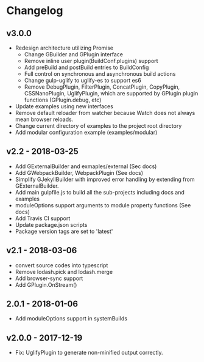 # Changelog
## v3.0.0
- Redesign architecture utilizing Promise
  - Change GBuilder and GPlugin interface
  - Remove inline user plugin(BuildConf.plugins) support
  - Add preBuild and postBuild entries to BuildConfig
  - Full control on synchronous and asynchronous build actions
  - Change gulp-uglify to uglify-es to support es6
  - Remove DebugPlugin, FilterPlugin, ConcatPlugin, CopyPlugin, CSSNanoPlugin, UglifyPlugin, which are supported by GPlugin plugin functions (GPlugin.debug, etc)
- Update examples using new interfaces
- Remove default reloader from watcher because Watch does not always mean browser reloads.
- Change current directory of examples to the project root directory
- Add modular configuration example (examples/modular)

## v2.2 - 2018-03-25
- Add GExternalBuilder and exmaples/external (Sec docs)
- Add GWebpackBuilder, WebpackPlugin (See docs)
- Simplify GJekyllBuilder with improved error handling by extending from GExternalBuilder.
- Add main gulpfile.js to build all the sub-projects including docs and examples 
- moduleOptions support arguments to module property functions (See docs)
- Add Travis CI support
- Update package.json scripts
- Package version tags are set to 'latest'

## v2.1 - 2018-03-06
- convert source codes into typescript
- Remove lodash.pick and lodash.merge 
- Add browser-sync support
- Add GPlugin.OnStream()

## 2.0.1 - 2018-01-06
- Add moduleOptions support in systemBuilds

## v2.0.0 - 2017-12-19
- Fix: UglifyPlugin to generate non-minified output correctly.
